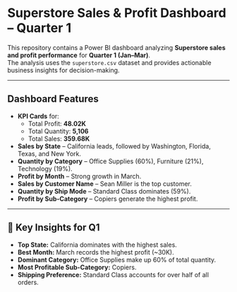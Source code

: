 # Superstore Sales & Profit Dashboard – Quarter 1

This repository contains a Power BI dashboard analyzing **Superstore sales and profit performance** for **Quarter 1 (Jan–Mar)**.  
The analysis uses the `superstore.csv` dataset and provides actionable business insights for decision-making.

---

##  Dashboard Features
- **KPI Cards** for:
  - Total Profit: **48.02K**
  - Total Quantity: **5,106**
  - Total Sales: **359.68K**
- **Sales by State** – California leads, followed by Washington, Florida, Texas, and New York.
- **Quantity by Category** – Office Supplies (60%), Furniture (21%), Technology (19%).
- **Profit by Month** – Strong growth in March.
- **Sales by Customer Name** – Sean Miller is the top customer.
- **Quantity by Ship Mode** – Standard Class dominates (59%).
- **Profit by Sub-Category** – Copiers generate the highest profit.

---

## 📌 Key Insights for Q1
- **Top State:** California dominates with the highest sales.
- **Best Month:** March records the highest profit (~30K).
- **Dominant Category:** Office Supplies make up 60% of total quantity.
- **Most Profitable Sub-Category:** Copiers.
- **Shipping Preference:** Standard Class accounts for over half of all orders.
